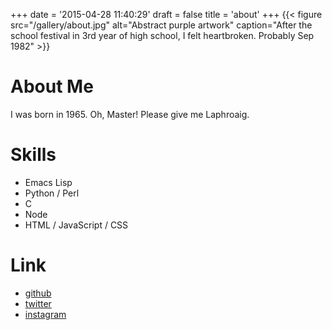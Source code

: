 +++
date = '2015-04-28 11:40:29'
draft = false
title = 'about'
+++
{{< figure
    src="/gallery/about.jpg"
    alt="Abstract purple artwork"
    caption="After the school festival in 3rd year of high school, I felt heartbroken. Probably Sep 1982"
    >}}

# About Me
I was born in 1965. Oh, Master! Please give me Laphroaig.

# Skills
- Emacs Lisp
- Python / Perl
- C
- Node
- HTML / JavaScript / CSS

# Link
- [github](https://github.com/ac1965)
- [twitter](https://twitter.com/ac1965)
- [instagram](https://www.instagram.com/tjy1965)
